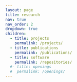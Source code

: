 ```yaml
---
layout: page
title: research
nav: true
nav_order: 2
dropdown: true
children:
  - title: projects
    permalink: /projects/
  - title: publications
    permalink: /publications/
  - title: software
    permalink: /repositories/
  #- title: openings
  #  permalink: /openings/
---
```

